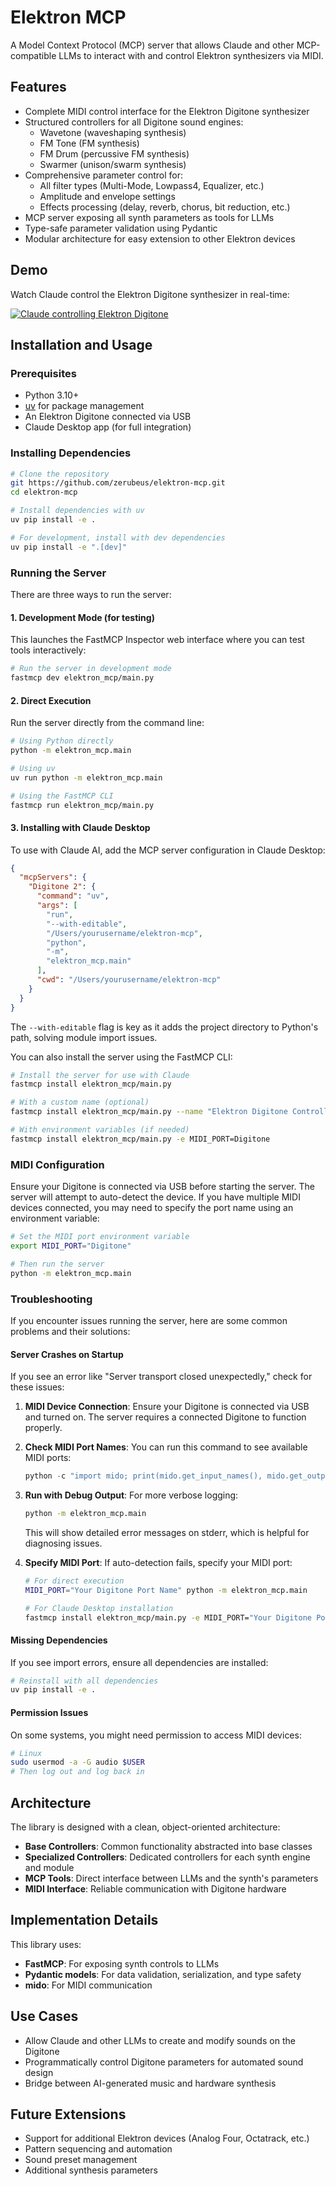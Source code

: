 # Elektron MCP

A Model Context Protocol (MCP) server that allows Claude and other MCP-compatible LLMs to interact with and control Elektron synthesizers via MIDI.

## Features

- Complete MIDI control interface for the Elektron Digitone synthesizer
- Structured controllers for all Digitone sound engines:
  - Wavetone (waveshaping synthesis)
  - FM Tone (FM synthesis)
  - FM Drum (percussive FM synthesis)
  - Swarmer (unison/swarm synthesis)
- Comprehensive parameter control for:
  - All filter types (Multi-Mode, Lowpass4, Equalizer, etc.)
  - Amplitude and envelope settings
  - Effects processing (delay, reverb, chorus, bit reduction, etc.)
- MCP server exposing all synth parameters as tools for LLMs
- Type-safe parameter validation using Pydantic
- Modular architecture for easy extension to other Elektron devices

## Demo

Watch Claude control the Elektron Digitone synthesizer in real-time:

[![Claude controlling Elektron Digitone](https://img.youtube.com/vi/EXf6lOTjla8/0.jpg)](https://www.youtube.com/watch?v=EXf6lOTjla8)

## Installation and Usage

### Prerequisites

- Python 3.10+
- [uv](https://github.com/astral-sh/uv) for package management
- An Elektron Digitone connected via USB
- Claude Desktop app (for full integration)

### Installing Dependencies

```bash
# Clone the repository
git https://github.com/zerubeus/elektron-mcp.git
cd elektron-mcp

# Install dependencies with uv
uv pip install -e .

# For development, install with dev dependencies
uv pip install -e ".[dev]"
```

### Running the Server

There are three ways to run the server:

#### 1. Development Mode (for testing)

This launches the FastMCP Inspector web interface where you can test tools interactively:

```bash
# Run the server in development mode
fastmcp dev elektron_mcp/main.py

```

#### 2. Direct Execution

Run the server directly from the command line:

```bash
# Using Python directly
python -m elektron_mcp.main

# Using uv
uv run python -m elektron_mcp.main

# Using the FastMCP CLI
fastmcp run elektron_mcp/main.py
```

#### 3. Installing with Claude Desktop

To use with Claude AI, add the MCP server configuration in Claude Desktop:

```json
{
  "mcpServers": {
    "Digitone 2": {
      "command": "uv",
      "args": [
        "run",
        "--with-editable",
        "/Users/yourusername/elektron-mcp",
        "python",
        "-m",
        "elektron_mcp.main"
      ],
      "cwd": "/Users/yourusername/elektron-mcp"
    }
  }
}
```

The `--with-editable` flag is key as it adds the project directory to Python's path, solving module import issues.

You can also install the server using the FastMCP CLI:

```bash
# Install the server for use with Claude
fastmcp install elektron_mcp/main.py

# With a custom name (optional)
fastmcp install elektron_mcp/main.py --name "Elektron Digitone Controller"

# With environment variables (if needed)
fastmcp install elektron_mcp/main.py -e MIDI_PORT=Digitone
```

### MIDI Configuration

Ensure your Digitone is connected via USB before starting the server. The server will attempt to auto-detect the device. If you have multiple MIDI devices connected, you may need to specify the port name using an environment variable:

```bash
# Set the MIDI port environment variable
export MIDI_PORT="Digitone"

# Then run the server
python -m elektron_mcp.main
```

### Troubleshooting

If you encounter issues running the server, here are some common problems and their solutions:

#### Server Crashes on Startup

If you see an error like "Server transport closed unexpectedly," check for these issues:

1. **MIDI Device Connection**: Ensure your Digitone is connected via USB and turned on. The server requires a connected Digitone to function properly.

2. **Check MIDI Port Names**: You can run this command to see available MIDI ports:

   ```python
   python -c "import mido; print(mido.get_input_names(), mido.get_output_names())"
   ```

3. **Run with Debug Output**: For more verbose logging:

   ```bash
   python -m elektron_mcp.main
   ```

   This will show detailed error messages on stderr, which is helpful for diagnosing issues.

4. **Specify MIDI Port**: If auto-detection fails, specify your MIDI port:

   ```bash
   # For direct execution
   MIDI_PORT="Your Digitone Port Name" python -m elektron_mcp.main

   # For Claude Desktop installation
   fastmcp install elektron_mcp/main.py -e MIDI_PORT="Your Digitone Port Name"
   ```

#### Missing Dependencies

If you see import errors, ensure all dependencies are installed:

```bash
# Reinstall with all dependencies
uv pip install -e .
```

#### Permission Issues

On some systems, you might need permission to access MIDI devices:

```bash
# Linux
sudo usermod -a -G audio $USER
# Then log out and log back in
```

## Architecture

The library is designed with a clean, object-oriented architecture:

- **Base Controllers**: Common functionality abstracted into base classes
- **Specialized Controllers**: Dedicated controllers for each synth engine and module
- **MCP Tools**: Direct interface between LLMs and the synth's parameters
- **MIDI Interface**: Reliable communication with Digitone hardware

## Implementation Details

This library uses:

- **FastMCP**: For exposing synth controls to LLMs
- **Pydantic models**: For data validation, serialization, and type safety
- **mido**: For MIDI communication

## Use Cases

- Allow Claude and other LLMs to create and modify sounds on the Digitone
- Programmatically control Digitone parameters for automated sound design
- Bridge between AI-generated music and hardware synthesis

## Future Extensions

- Support for additional Elektron devices (Analog Four, Octatrack, etc.)
- Pattern sequencing and automation
- Sound preset management
- Additional synthesis parameters
